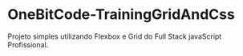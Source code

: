 # OneBitCode-TrainingGridAndCss
Projeto simples utilizando Flexbox e Grid do Full Stack javaScript Profissional.

